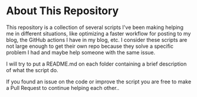 # About This Repository
This repository is a collection of several scripts I've been making helping me in different situations, like optimizing a faster workflow for posting to my blog, the GitHub actions I have in my blog, etc. I consider these scripts are not large enough to get their own repo because they solve a specific problem I had and maybe help someone with the same issue.

I will try to put a README.md on each folder containing a brief description of what the script do.

If you found an issue on the code or improve the script you are free to make a Pull Request to continue helping each other..